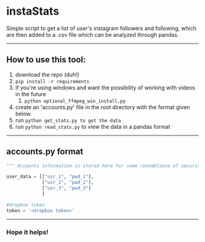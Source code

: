 # instaStats
Simple script to get a list of user's instagram followers and following,
which are then added to a .csv file which can be analyzed through pandas.

--------
## How to use this tool:
1. download the repo (duh!)
2. ```pip install -r requirements```
3. if you're using windows and want the possibility of working with videos in the future
   1. ```python optional_ffmpeg_win_install.py```
4. create an 'accounts.py' file in the root directory with the format given below.
5. run ```python get_stats.py to get the data```
6. run ```python read_stats.py``` to view the data in a pandas format


-----
## accounts.py format
```python
""" Accounts information is stored here for some resemblance of security"""

user_data = [["usr_1", "pwd_1"],
             ["usr_2", "pwd_2"],
             ["usr_3", "pwd_3"]
             ]

#dropbox token             
token = '<dropbox token>'           
```

-----
### Hope it helps!